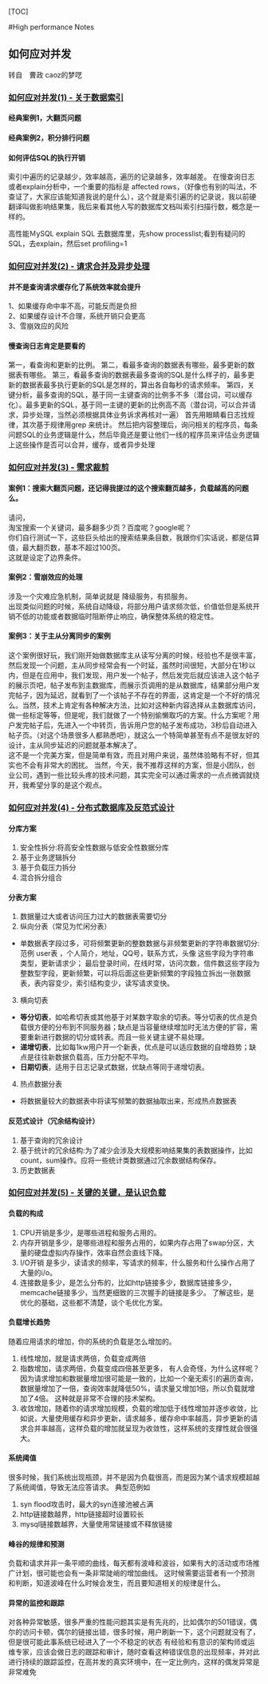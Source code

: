 [TOC]

#High performance Notes

## 如何应对并发
转自　曹政 caoz的梦呓
### [如何应对并发(1) - 关于数据索引](http://mp.weixin.qq.com/s?__biz=MzI0MjA1Mjg2Ng==&mid=400470606&idx=1&sn=eff5350f80190ad6e32659f434aac970&scene=0#wechat_redirect)

#### 经典案例1，大翻页问题
#### 经典案例2，积分排行问题

#### 如何评估SQL的执行开销
索引中遍历的记录越少，效率越高，遍历的记录越多，效率越差。 在慢查询日志或者explain分析中，一个重要的指标是 affected rows，（好像也有别的叫法，不查证了，大家应该能知道我说的是什么），这个就是索引遍历的记录说，我以前硬翻译叫做影响结果集，我后来看其他人写的数据库文档叫索引扫描行数，概念是一样的。

高性能ＭySQL
explain SQL
去数据库里，先show processlist;看到有疑问的SQL，去explain，然后set profiling=1

### [如何应对并发(2) - 请求合并及异步处理](http://mp.weixin.qq.com/s?__biz=MzI0MjA1Mjg2Ng==&mid=400480069&idx=1&sn=4119397d0e3b0444f04d25f76ecdfbe3&scene=0#wechat_redirect)

#### 并不是查询请求缓存化了系统效率就会提升
1、如果缓存命中率不高，可能反而是负担  
2、如果缓存设计不合理，系统开销只会更高  
3、雪崩效应的风险  

#### 慢查询日志肯定是要看的
第一，看查询和更新的比例。
第二，看最多查询的数据表有哪些，最多更新的数据表有哪些。
第三，看最多查询的数据表最多查询的SQL是什么样子的，最多更新的数据表最多执行更新的SQL是怎样的，算出各自每秒的请求频率。
第四，关键分析，最多查询的SQL，基于同一主键查询的比例多不多（潜台词，可以缓存化）。最多更新的SQL，基于同一主键的更新的比例高不高（潜台词，可以合并请求，异步处理，当然必须根据具体业务诉求再核对一遍）
首先用眼睛看日志找规律，其次基于规律用grep 来统计。 然后把内容整理后，询问相关的程序员，每条问题SQL的业务逻辑是什么，然后毕竟还是要让他们一线的程序员来评估业务逻辑上这些操作是否可以合并，缓存，或者异步处理

### [如何应对并发(3) - 需求裁剪](http://mp.weixin.qq.com/s?__biz=MzI0MjA1Mjg2Ng==&mid=400516974&idx=1&sn=66a65b0900a8a410b7268d4b9c7bbddb&scene=0#wechat_redirect)

#### 案例1：搜索大翻页问题，还记得我提过的这个搜索翻页越多，负载越高的问题么。
请问，  
淘宝搜索一个关键词，最多翻多少页？百度呢？google呢？  
你们自行测试一下，这些巨头给出的搜索结果条目数，我跟你们实话说，都是估算值，最大翻页数，基本不超过100页。  
这就是设定了边界条件。  

#### 案例2：雪崩效应的处理
涉及一个灾难应急机制，简单说就是 降级服务，有损服务。  
出现类似问题的时候，系统自动降级，将部分用户请求频次低，价值低但是系统开销不低的功能或者数据临时阻断停止响应，确保整体系统的稳定性。  

#### 案例3：关于主从分离同步的案例
这个案例很好玩，我们刚开始做数据库主从读写分离的时候，经验也不是很丰富，然后发现一个问题，主从同步经常会有一个时延，虽然时间很短，大部分在1秒以内，但是在应用中，我们发现，用户发一个帖子，然后发完后就应该进入这个帖子的展示页吧，帖子发布到主数据库，而展示页调用的是从数据库，结果部分用户发完帖子，因为延迟，就看到了一个该帖子不存在的界面，这肯定是一个不好的情况么。当然，技术上肯定有各种解决方法，比如对这种新内容选择从主数据库访问，做一些标定等等，但是呢，我们就做了一个特别偷懒取巧的方案。什么方案呢？用户发完帖子后，先进入一个中转页，告诉用户您的帖子发布成功，3秒后自动进入帖子页。（对这个场景很多人都熟悉吧），就这么一个特简单甚至有点不是很友好的设计，主从同步延迟的问题就基本解决了。  
这不是一个完美方案，但是简单有效，而且对用户来说，虽然体验略有不好，但其实也不会有非常大的困扰。 当然，今天，我不推荐这样的方案，但是小团队，创业公司，遇到一些比较头疼的技术问题，其实完全可以通过需求的一点点微调就绕开，我希望分享的是这个观点。

### [如何应对并发(4) - 分布式数据库及反范式设计](http://mp.weixin.qq.com/s?__biz=MzI0MjA1Mjg2Ng==&mid=400528497&idx=1&sn=6b068d924ba06d030bbb5b147265abfa&scene=0#wechat_redirect)

#### 分库方案
1. 安全性拆分:将高安全性数据与低安全性数据分库
2. 基于业务逻辑拆分
3. 基于负载压力拆分
4. 混合拆分组合

#### 分表方案
1. 数据量过大或者访问压力过大的数据表需要切分
2. 纵向分表（常见为忙闲分表）
 * 单数据表字段过多，可将频繁更新的整数数据与非频繁更新的字符串数据切分: 范例 user表 ，个人简介，地址，QQ号，联系方式，头像 这些字段为字符串类型，更新请求少； 最后登录时间，在线时常，访问次数，信件数这些字段为整数型字段，更新频繁，可以将后面这些更新频繁的字段独立拆出一张数据表，表内容变少，索引结构变少，读写请求变快。
3. 横向切表 
 * **等分切表**，如哈希切表或其他基于对某数字取余的切表。等分切表的优点是负载很方便的分布到不同服务器；缺点是当容量继续增加时无法方便的扩容，需要重新进行数据的切分或转表。而且一些关键主键不易处理。
 * **递增切表**，比如每1kw用户开一个新表，优点是可以适应数据的自增趋势；缺点是往往新数据负载高，压力分配不平均。
 * **日期切表**，适用于日志记录式数据，优缺点等同于递增切表。
4. 热点数据分表
 * 将数据量较大的数据表中将读写频繁的数据抽取出来，形成热点数据表
 
#### 反范式设计（冗余结构设计）
1. 基于查询的冗余设计
2. 基于统计的冗余结构:为了减少会涉及大规模影响结果集的表数据操作，比如count，sum操作。应将一些统计类数据通过冗余数据结构保存。
3. 历史数据表

### [如何应对并发(5) - 关键的关键，是认识负载](http://mp.weixin.qq.com/s?__biz=MzI0MjA1Mjg2Ng==&mid=401014185&idx=1&sn=66850ac473e63c639448103066682dc7&scene=23&srcid=1229tdiFjj3d83SXmfRpMLBb#rd)

#### 负载的构成
1. CPU开销是多少，是哪些进程和服务占用的。
2. 内存开销是多少，是哪些进程和服务占用的，如果内存占用了swap分区，大量的硬盘虚拟内存操作，效率自然会直线下降。
3. I/O开销 是多少，读请求的频率，写请求的频率，什么服务和什么操作占用了大量的i/o。
4. 连接数是多少，是怎么分布的，比如http链接多少，数据库链接多少，memcache链接多少，当然更细致的三次握手的链接是多少。
了解这些，是优化的基础，这些都不清楚，谈个毛优化方案。

#### 负载增长趋势
随着应用请求的增加，你的系统的负载是怎么增加的。
1. 线性增加，就是请求两倍，负载变成两倍
2. 指数增加，请求两倍，负载变成四倍甚至更多，
有人会奇怪，为什么这样呢？因为请求增加和数据量增加很可能是一致的，比如一个毫无索引的遍历查询，数据量增加了一倍，查询效率就降低50%，请求量又增加1倍，所以负载就增加了4倍。 这种就是非常不合理的技术架构。
3. 收敛增加，随着你的请求增加规模，负载的增加低于线性增加并逐步收敛，比如说，大量使用缓存和异步更新，请求越多，缓存命中率越高，异步更新的请求合并率越高，这样负载的增加就呈现为收敛性，这样系统的支撑性就会很强大。

#### 系统阈值
很多时候，我们系统出现瓶颈，并不是因为负载很高，而是因为某个请求规模超越了系统阈值，导致无法应答请求。
典型范例如
1. syn flood攻击时，最大的syn连接池被占满
2. http链接数越界，http链接超时设置较长
3. mysql链接数越界，大量使用常链接或不释放链接

#### 峰谷的规律和预测
负载和请求并非一条平顺的曲线，每天都有波峰和波谷，如果有大的活动或市场推广计划，很可能也会有一条非常陡峭的增加曲线。
这时候需要运营者有一个预测和判断，知道波峰在什么时候会发生，而且要知道相关的规律是什么。

#### 异常的监控和跟踪
对各种异常敏感，很多严重的性能问题其实是有先兆的，比如偶尔的501错误，偶尔的访问卡顿，偶尔的链接出错，很多时候，用户刷新一下，这个问题就没有了，但是很可能此事系统已经进入了一个不稳定的状态
有经验和有意识的架构师或运维专家，应该会做日志的跟踪和审计，随时查看这种错误信息的出现频率，并对此进行持续的跟踪监控，在高并发的真实环境中，在一定比例内，这样的偶发异常是非常难免